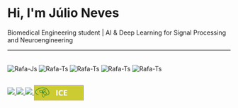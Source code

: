 
# Hi, I'm Júlio Neves
Biomedical Engineering student | AI & Deep Learning for Signal Processing and Neuroengineering

---


<div style="display: inline_block"><br>

  <img align="center" alt="Rafa-Js" height="60" width="80" src="https://cdn.jsdelivr.net/gh/devicons/devicon@latest/icons/python/python-original.svg">
  <img align="center" alt="Rafa-Ts" height="60" width="80" src="https://cdn.jsdelivr.net/gh/devicons/devicon@latest/icons/cplusplus/cplusplus-plain.svg">
  <img align="center" alt="Rafa-Ts" height="60" width="80" src="https://cdn.jsdelivr.net/gh/devicons/devicon@latest/icons/vscode/vscode-original.svg">
  <img align="center" alt="Rafa-Ts" height="60" width="80" src="https://cdn.jsdelivr.net/gh/devicons/devicon@latest/icons/fusion/fusion-plain.svg">
  <img align="center" alt="Rafa-Ts" height="60" width="80" src="https://cdn.jsdelivr.net/gh/devicons/devicon@latest/icons/pytorch/pytorch-original.svg">


   ##
  
<div> 
<a href="mailto:julio.neves.063@ufrn.edu.br">
  <img src="https://img.shields.io/badge/-Gmail-%23333?style=for-the-badge&logo=gmail&logoColor=white" target="_blank">
</a>
<a href="https://www.linkedin.com/in/nevesjulio/" target="_blank">
  <img src="https://img.shields.io/badge/-LinkedIn-%230077B5?style=for-the-badge&logo=linkedin&logoColor=white" target="_blank">
</a>
<a href="https://www.kaggle.com/NevesJulio" target="_blank">
  <img src="https://img.shields.io/badge/-Kaggle-%2320BEFF?style=for-the-badge&logo=kaggle&logoColor=white" target="_blank">
</a>

</a>
<a href="https://neuro.ufrn.br/instituto/membros/graduandos/julionascimento" target="_blank">
  <img src="https://github.com/NevesJulio/NevesJulio/blob/main/BadgeICE.png" target="_blank"
       alt="Badge ICE" 
       height="35" 
       style="vertical-align: middle;">
</a>




  
</div>
  
